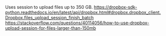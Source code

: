 Uses session to upload files up to 350 GB.
https://dropbox-sdk-python.readthedocs.io/en/latest/api/dropbox.html#dropbox.dropbox_client.Dropbox.files_upload_session_finish_batch
https://stackoverflow.com/questions/40114056/how-to-use-dropbox-upload-session-for-files-larger-than-150mb
